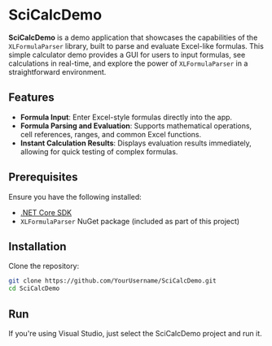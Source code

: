 ﻿# SciCalcDemo

**SciCalcDemo** is a demo application that showcases the capabilities of the `XLFormulaParser` library, built to parse and evaluate Excel-like formulas. This simple calculator demo provides a GUI for users to input formulas, see calculations in real-time, and explore the power of `XLFormulaParser` in a straightforward environment.

## Features

- **Formula Input**: Enter Excel-style formulas directly into the app.
- **Formula Parsing and Evaluation**: Supports mathematical operations, cell references, ranges, and common Excel functions.
- **Instant Calculation Results**: Displays evaluation results immediately, allowing for quick testing of complex formulas.

## Prerequisites

Ensure you have the following installed:

- [.NET Core SDK](https://dotnet.microsoft.com/download)
- `XLFormulaParser` NuGet package (included as part of this project)

## Installation

Clone the repository:

```bash
git clone https://github.com/YourUsername/SciCalcDemo.git
cd SciCalcDemo
```
## Run 
If you're using Visual Studio, just select the SciCalcDemo project and run it.
